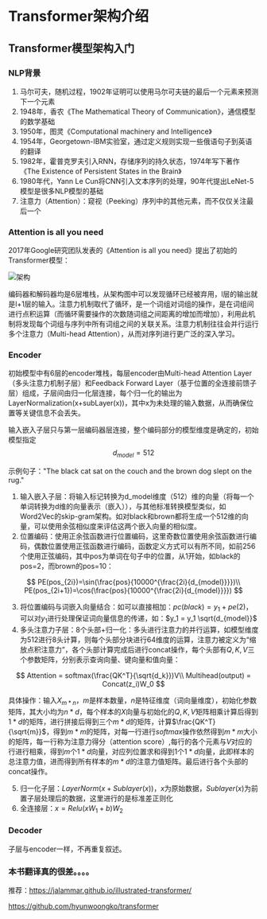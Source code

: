 # Transformer架构介绍

## Transformer模型架构入门

### NLP背景

1. 马尔可夫，随机过程，1902年证明可以使用马尔可夫链的最后一个元素来预测下一个元素
2. 1948年，香农《The Mathematical Theory of Communication》，通信模型的数学基础
3. 1950年，图灵《Computational machinery and Intelligence》
4. 1954年，Georgetown-IBM实验室，通过定义规则实现一些俄语句子到英语的翻译
5. 1982年，霍普克罗夫引入RNN，存储序列的持久状态，1974年写下著作《The Existence of Persistent States in the Brain》
6. 1980年代，Yann Le Cun将CNN引入文本序列的处理，90年代提出LeNet-5模型是很多NLP模型的基础
7. 注意力（Attention）：窥视（Peeking）序列中的其他元素，而不仅仅关注最后一个

### Attention is all you need

2017年Google研究团队发表的《Attention is all you need》提出了初始的Transformer模型：

![架构](https://machinelearningmastery.com/wp-content/uploads/2021/08/attention_research_1.png "架构图")

编码器和解码器均是6层堆栈，从架构图中可以发现循环已经被弃用，l层的输出就是l+1层的输入。注意力机制取代了循环，是一个词组对词组的操作，是在词组间进行点积运算（而循环需要操作的次数随词组之间距离的增加而增加），利用此机制将发现每个词组与序列中所有词组之间的关联关系。注意力机制往往会并行运行多个注意力（Multi-head Attention），从而对序列进行更广泛的深入学习。

### Encoder

初始模型中有6层的encoder堆栈，每层encoder由Multi-head Attention Layer（多头注意力机制子层）和Feedback Forward Layer（基于位置的全连接前馈子层）组成，子层间由归一化层连接，每个归一化的输出为LayerNormalization(x+subLayer(x))，其中x为未处理的输入数据，从而确保位置等关键信息不会丢失。

输入嵌入子层只与第一层编码器层连接，整个编码部分的模型维度是确定的，初始模型指定$$d_{model}=512$$

示例句子："The black cat sat on the couch and the brown dog slept on the rug."

1. 输入嵌入子层：将输入标记转换为d_model维度（512）维的向量（将每一个单词转换为d维的向量表示（嵌入）），与其他标准转换模型类似，如Word2Vec的skip-gram架构。如对black和brown都将生成一个512维的向量，可以使用余弦相似度来评估这两个嵌入向量的相似度。
2. 位置编码：使用正余弦函数进行位置编码，这里奇数位置使用余弦函数进行编码，偶数位置使用正弦函数进行编码，函数定义方式可以有所不同，如前256个使用正弦编码，其中pos为单词在句子中的位置，从1开始，如black的pos=2，而brown的pos=10：

$$
PE(pos_{2i})=\sin(\frac{pos}{10000^{\frac{2i}{d_{model}}}})\\
PE(pos_{2i+1})=\cos(\frac{pos}{10000^{\frac{2i}{d_{model}}}})
$$

3. 将位置编码与词嵌入向量结合：如可以直接相加：$pc(black)=y_1+pe(2)$，可以对$y_1$进行处理保证词向量信息的传递，如：$y_1 = y_1 \sqrt{d_{model}}$
4. 多头注意力子层：8个头部+归一化：多头进行注意力的并行运算，如模型维度为512进行8头计算，则每个头部分块进行64维度的运算，注意力被定义为“缩放点积注意力”，各个头部计算完成后进行concat操作，每个头部有$Q,K,V$三个参数矩阵，分别表示查询向量、键向量和值向量：

$$
Attention = softmax(\frac{QK^T}{\sqrt{d_k}})V\\
Multihead(output) = Concat(z_i)W_0
$$

具体操作：输入$X_{m*n}$，$m$是样本数量，$n$是特征维度（词向量维度），初始化参数矩阵，其大小均为$n*d$，每个样本的$X$向量与初始化的$Q,K,V$矩阵相乘计算后得到$1*d$的矩阵，进行拼接后得到三个$m*d$的矩阵，计算$\frac{QK^T}{\sqrt{m}}$，得到$m*m$的矩阵，对每一行进行$softmax$操作依然得到$m*m$大小的矩阵，每一行称为注意力得分（attention score）,每行的各个元素与$V$对应的行进行相乘，得到$m$个$1*d$向量，对应列位置求和得到1个$1*d$向量，此即样本的总注意力值，进而得到所有样本的$m*d$的注意力值矩阵。最后进行各个头部的concat操作。

5. 归一化子层：$LayerNorm(x+Sublayer(x))$，$x$为原始数据，$Sublayer(x)$为前置子层处理后的数据，这里进行的是标准差正则化
6. 全连接层：$x=Relu(xW_1+b)W_2$

### Decoder

子层与encoder一样，不再重复叙述。

### 本书翻译真的很差。。。。

推荐：https://jalammar.github.io/illustrated-transformer/

https://github.com/hyunwoongko/transformer

